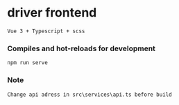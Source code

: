 # driver frontend
```
Vue 3 + Typescript + scss
```

### Compiles and hot-reloads for development
```
npm run serve
```

### Note
```
Change api adress in src\services\api.ts before build
```
